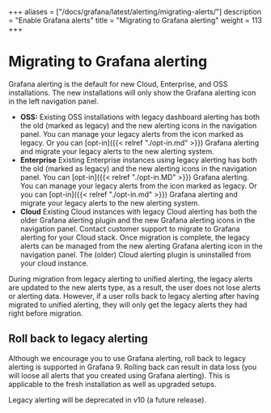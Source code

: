 +++
aliases = ["/docs/grafana/latest/alerting/migrating-alerts/"]
description = "Enable Grafana alerts"
title = "Migrating to Grafana alerting"
weight = 113
+++

# Migrating to Grafana alerting

Grafana alerting is the default for new Cloud, Enterprise, and OSS installations. The new installations will only show the Grafana alerting icon in the left navigation panel.

- **OSS:** Existing OSS installations with legacy dashboard alerting has both the old (marked as legacy) and the new alerting icons in the navigation panel. You can manage your legacy alerts from the icon marked as legacy. Or you can [opt-in]({{< relref "./opt-in.md" >}}) Grafana alerting and migrate your legacy alerts to the new alerting system.
- **Enterprise** Existing Enterprise instances using legacy alerting has both the old (marked as legacy) and the new alerting icons in the navigation panel. You can [opt-in]({{< relref "./opt-in.MD" >}}) Grafana alerting. You can manage your legacy alerts from the icon marked as legacy. Or you can [opt-in]({{< relref "./opt-in.md" >}}) Grafana alerting and migrate your legacy alerts to the new alerting system.
- **Cloud** Existing Cloud instances with legacy Cloud alerting has both the older Grafana alerting plugin and the new Grafana alerting icons in the navigation panel. Contact customer support to migrate to Grafana alerting for your Cloud stack. Once migration is complete, the legacy alerts can be managed from the new alerting Grafana alerting icon in the navigation panel. The (older) Cloud alerting plugin is uninstalled from your cloud instance.

During migration from legacy alerting to unified alerting, the legacy alerts are updated to the new alerts type, as a result, the user does not lose alerts or alerting data. However, if a user rolls back to legacy alerting after having migrated to unified alerting, they will only get the legacy alerts they had right before migration.

## Roll back to legacy alerting

Although we encourage you to use Grafana alerting, roll back to legacy alerting is supported in Grafana 9. Rolling back can result in data loss (you will loose all alerts that you created using Grafana alerting). This is applicable to the fresh installation as well as upgraded setups.

Legacy alerting will be deprecated in v10 (a future release).
